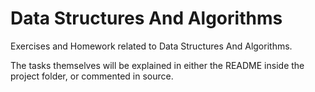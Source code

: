 # Data Structures And Algorithms

Exercises and Homework related to Data Structures And Algorithms.

The tasks themselves will be explained in either the README inside the project folder, or commented in source.
